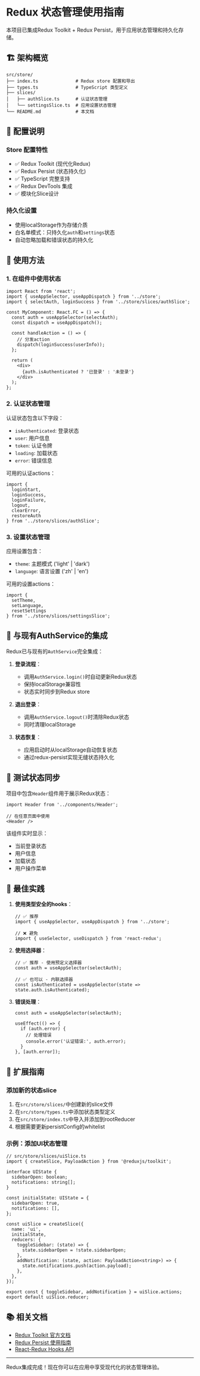 # Redux 状态管理使用指南

本项目已集成Redux Toolkit + Redux Persist，用于应用状态管理和持久化存储。

## 🏗️ 架构概览

```
src/store/
├── index.ts              # Redux store 配置和导出
├── types.ts              # TypeScript 类型定义
├── slices/
│   ├── authSlice.ts      # 认证状态管理
│   └── settingsSlice.ts  # 应用设置状态管理
└── README.md             # 本文档
```

## 🔧 配置说明

### Store 配置特性
- ✅ Redux Toolkit (现代化Redux)
- ✅ Redux Persist (状态持久化)
- ✅ TypeScript 完整支持
- ✅ Redux DevTools 集成
- ✅ 模块化Slice设计

### 持久化设置
- 使用localStorage作为存储介质
- 白名单模式：只持久化`auth`和`settings`状态
- 自动忽略加载和错误状态的持久化

## 📖 使用方法

### 1. 在组件中使用状态

```tsx
import React from 'react';
import { useAppSelector, useAppDispatch } from '../store';
import { selectAuth, loginSuccess } from '../store/slices/authSlice';

const MyComponent: React.FC = () => {
  const auth = useAppSelector(selectAuth);
  const dispatch = useAppDispatch();
  
  const handleAction = () => {
    // 分发action
    dispatch(loginSuccess(userInfo));
  };
  
  return (
    <div>
      {auth.isAuthenticated ? '已登录' : '未登录'}
    </div>
  );
};
```

### 2. 认证状态管理

认证状态包含以下字段：
- `isAuthenticated`: 登录状态
- `user`: 用户信息
- `token`: 认证令牌
- `loading`: 加载状态
- `error`: 错误信息

可用的认证actions：
```tsx
import { 
  loginStart, 
  loginSuccess, 
  loginFailure, 
  logout, 
  clearError,
  restoreAuth 
} from '../store/slices/authSlice';
```

### 3. 设置状态管理

应用设置包含：
- `theme`: 主题模式 ('light' | 'dark')
- `language`: 语言设置 ('zh' | 'en')

可用的设置actions：
```tsx
import { 
  setTheme, 
  setLanguage, 
  resetSettings 
} from '../store/slices/settingsSlice';
```

## 🔄 与现有AuthService的集成

Redux已与现有的`AuthService`完全集成：

1. **登录流程**：
   - 调用`AuthService.login()`时自动更新Redux状态
   - 保持localStorage兼容性
   - 状态实时同步到Redux store

2. **退出登录**：
   - 调用`AuthService.logout()`时清除Redux状态
   - 同时清理localStorage

3. **状态恢复**：
   - 应用启动时从localStorage自动恢复状态
   - 通过redux-persist实现无缝状态持久化

## 🧪 测试状态同步

项目中包含`Header`组件用于展示Redux状态：

```tsx
import Header from '../components/Header';

// 在任意页面中使用
<Header />
```

该组件实时显示：
- 当前登录状态
- 用户信息
- 加载状态
- 用户操作菜单

## 🎯 最佳实践

1. **使用类型安全的hooks**：
   ```tsx
   // ✅ 推荐
   import { useAppSelector, useAppDispatch } from '../store';
   
   // ❌ 避免
   import { useSelector, useDispatch } from 'react-redux';
   ```

2. **使用选择器**：
   ```tsx
   // ✅ 推荐 - 使用预定义选择器
   const auth = useAppSelector(selectAuth);
   
   // ✅ 也可以 - 内联选择器
   const isAuthenticated = useAppSelector(state => state.auth.isAuthenticated);
   ```

3. **错误处理**：
   ```tsx
   const auth = useAppSelector(selectAuth);
   
   useEffect(() => {
     if (auth.error) {
       // 处理错误
       console.error('认证错误:', auth.error);
     }
   }, [auth.error]);
   ```

## 🔮 扩展指南

### 添加新的状态slice

1. 在`src/store/slices/`中创建新的slice文件
2. 在`src/store/types.ts`中添加状态类型定义
3. 在`src/store/index.ts`中导入并添加到rootReducer
4. 根据需要更新persistConfig的whitelist

### 示例：添加UI状态管理

```tsx
// src/store/slices/uiSlice.ts
import { createSlice, PayloadAction } from '@reduxjs/toolkit';

interface UIState {
  sidebarOpen: boolean;
  notifications: string[];
}

const initialState: UIState = {
  sidebarOpen: true,
  notifications: [],
};

const uiSlice = createSlice({
  name: 'ui',
  initialState,
  reducers: {
    toggleSidebar: (state) => {
      state.sidebarOpen = !state.sidebarOpen;
    },
    addNotification: (state, action: PayloadAction<string>) => {
      state.notifications.push(action.payload);
    },
  },
});

export const { toggleSidebar, addNotification } = uiSlice.actions;
export default uiSlice.reducer;
```

## 📚 相关文档

- [Redux Toolkit 官方文档](https://redux-toolkit.js.org/)
- [Redux Persist 使用指南](https://github.com/rt2zz/redux-persist)
- [React-Redux Hooks API](https://react-redux.js.org/api/hooks)

---

Redux集成完成！现在你可以在应用中享受现代化的状态管理体验。 